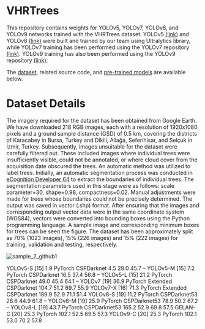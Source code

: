 # VHRTrees

This repository contains weights for YOLOv5, YOLOv7, YOLOv8, and YOLOv9 networks trained with the VHRTrees dataset. YOLOv5 [(link)](https://github.com/ultralytics/yolov5) and YOLOv8 [(link)](https://github.com/ultralytics/ultralytics) were built and trained by our team using Ultralytics library, while YOLOv7 training has been performed using the YOLOv7 repository [(link)](https://github.com/WongKinYiu/yolov7). YOLOv9 training has also been performed using the YOLOv9 repository [(link)](https://github.com/WongKinYiu/yolov9).

The [dataset](https://github.com/ultralytics/ultralytics), related source code, and [pre-trained models](https://github.com/ultralytics/ultralytics) are available below.

# Dataset Details
The imagery required for the dataset has been obtained from Google Earth. We have downloaded 218 RGB images, each with a resolution of 1920x1080 pixels and a ground sample distance (GSD) of 0.5 km, covering the districts of Karacabey in Bursa, Turkey and Dikili, Aliağa, Seferihisar, and Selçuk in İzmir, Turkey. Subsequently, images unsuitable for the dataset were carefully filtered out. These included images where individual trees were insufficiently visible, could not be annotated, or where cloud cover from the acquisition date obscured the trees. An automatic method was utilized to label trees. Initially, an automatic segmentation process was conducted in [eCognition Developer 64](https://geospatial.trimble.com/en/products/software/trimble-ecognition) to extract the boundaries of individual trees. The segmentation parameters used in this stage were as follows: scale parameter=30, shape=0.98, compactness=0.02. Manual adjustments were made for trees whose boundaries could not be precisely determined. The output was saved in vector (.shp) format. After ensuring that the images and corresponding output vector data were in the same coordinate system (WGS84), vectors were converted into bounding boxes using the Python programming language. A sample image and corresponding minimum boxes for trees can be seen the figure. The dataset has been approximately split as 70% (1023 images), 15% (226 images) and 15% (222 images) for training, validation and testing, respectively.

![sample_2_github1](https://github.com/sulenurtopgul/VHRTrees/assets/109470455/47e94be5-c3af-4770-b5b8-cb09330a6605)

YOLOv5-S  [15]
1.9	PyTorch	CSPDarknet	4.5	28.0	45.7	–
YOLOv5-M  [15]
7.2	PyTorch	CSPDarknet	16.5	37.4	56.8	–
YOLOv5-L [15]
21.2	PyTorch	CSPDarknet	49.0	45.4	64.1	–
YOLOv7 [19]	36.9	PyTorch	Extended CSPDarknet	104.7	51.2	69.7	55.9
YOLOv7-X [16]
71.3	PyTorch	Extended CSPDarknet	189.9	52.9	71.1	51.4
YOLOv8-S [19]
11.2	PyTorch	CSPDarknet53	28.6	44.9	61.8	–
YOLOv8-M [19]
25.9	PyTorch	CSPDarknet53	78.9	50.2	67.2	–
YOLOv8-L [19]
43.7	PyTorch	CSPDarknet53	165.2	52.9	69.8	57.5
GELAN-C [20]
25.3	PyTorch		102.1	52.5	69.5	57.3
YOLOv9-C [20]
25.3	PyTorch		102.1	53.0	70.2	57.8
